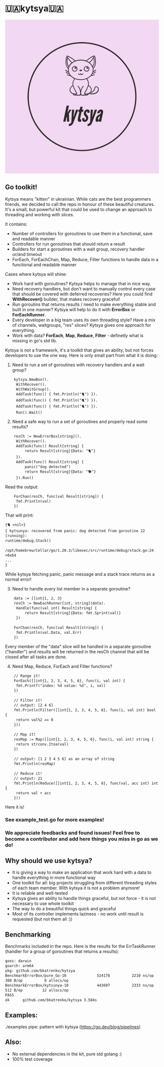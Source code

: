 # 🇺🇦kytsya🇺🇦
![Logo](https://github.com/bkatrenko/kytsya/blob/master/logo.png)

## Go toolkit!
Kytsya means "kitten" in ukrainian. While cats are the best programmers friends, we decided to call the repo in honour of these beautiful creatures.
It's a small, but powerful kit that could be used to change an approach to threading and working with slices.

It contains:
* Number of controllers for goroutines to use them in a functional, save and readable manner
* Controllers for run goroutines that should return a result
* Builders for start a goroutines with a wait group, recovery handler or/and timeout
* ForEach, ForEachChan, Map, Reduce, Filter functions to handle data in a functional and readable manner

Cases where kytsya will shine:
* Work hard with goroutines? Kytsya helps to manage that in nice way.
* Need recovery handlers, but don't want to manually control every case that should be covered with deferred recoveries? Here you could find __WithRecover()__ builder, that makes recovery graceful!
* Run goroutins that returns results / need to make everything stable and built in one manner? Kytsya will help to do it with __ErrorBox__ or __ForEachRunner__.
* Every developer in a big team uses its own threading style? Have a mix of channels, waitgroups, "res" slices? Kytsya gives one approach for everything.
* Work with data? __ForEach__, __Map__, __Reduce__, __Filter__ - definetly what is missing in go's std lib.

Kytsya is not a framework, it's a toolkit that gives an ability, but not forces developers to use the one way.
Here is only small part from what it is doing:
1. Need to run a set of goroutines with recovery handlers and a wait group?
```
    kytsya.NewBox().
   	 WithRecover().
   	 WithWaitGroup().
   	 AddTask(func() { fmt.Println("🐈") }).
   	 AddTask(func() { fmt.Println("🐈") }).
   	 AddTask(func() { fmt.Println("🐈") }).
   	 Run().Wait()
```
2. Need a safe way to run a set of goroutines and properly read some results?
```
    resCh := NewErrorBox[string]().
   	 WithRecover().
   	 AddTask(func() Result[string] {
   		 return Result[string]{Data: "🐈"}
   	 }).
   	 AddTask(func() Result[string] {
   		 panic("dog detected")
   		 return Result[string]{Data: "🐕"}
   	 }).Run()
```
Read the output:
```
    ForChan(resCh, func(val Result[string]) {
   	 fmt.Println(val)
    })
```
That will print:
```
{🐈 <nil>}
{ kytsunya: recovered from panic: dog detected from goroutine 22 [running]:
runtime/debug.Stack()
    /opt/homebrew/Cellar/go/1.20.3/libexec/src/runtime/debug/stack.go:24 +0x64
...
}
```
While kytsya fetching panic, panic message and a stack trace returns as a normal error!

3. Need to handle every list member in a separate goroutine?
```
    data := []int{1, 2, 3}
    resCh := NewEachRunner[int, string](data).
   	 Handle(func(val int) Result[string] {
   		 return Result[string]{Data: fmt.Sprint(val)}
   	 })

    ForChan(resCh, func(val Result[string]) {
   	 fmt.Println(val.Data, val.Err)
    })
```
Every member of the "data" slice will be handled in a separate goroutine ("handler") and results will be returned in the resCh channel that will be closed after all tasks are done.

4. Need Map, Reduce, ForEach and Filter functions?
```
    // Range it!
    ForEach([]int{1, 2, 3, 4, 5, 6}, func(i, val int) {
   	 fmt.Printf("index: %d value: %d", i, val)
    })

    // Filter it!
    // output: [2 4 6]
    fmt.Println(Filter([]int{1, 2, 3, 4, 5, 6}, func(i, val int) bool {
   	 return val%2 == 0
    }))

    // Map it!
    resMap := Map([]int{1, 2, 3, 4, 5, 6}, func(i, val int) string {
   	 return strconv.Itoa(val)
    })

    // output: [1 2 3 4 5 6] as an array of string
    fmt.Println(resMap)

    // Reduce it!
    // output: 21
    fmt.Println(Reduce([]int{1, 2, 3, 4, 5, 6}, func(val, acc int) int {
   	 return val + acc
    }))
```
Here it is!

### See example_test.go for more examples!
### We appreciate feedbacks and found issues! Feel free to become a contributor and add here things you miss in go as we do!

## Why should we use kytsya?
- It is giving a way to make an application that work hard with a data to handle everything in more functional way
- One toolkit for all: big projects struggling from different threading styles of each team member. With kytsya it is not a problem anymore!
- It is reliable and well-tested
- Kytsya gives an ability to handle things graceful, but not force - it is not necessary to use whole toolkit
- The way to do a beautiful things quick and graceful
- Most of its controller implements laziness - no work until result is requested (but not them all :))

## Benchmarking
Benchmarks included in the repo.
Here is the results for the ErrTaskRunner (handler for a group of goroutines that returns a results):
```
goos: darwin
goarch: arm64
pkg: github.com/bkatrenko/kytsya
BenchmarkErrorBox/pure_Go-10         	  524178	      2210 ns/op	     360 B/op	       8 allocs/op
BenchmarkErrorBox/kytsunya-10        	  443697	      2333 ns/op	     512 B/op	      12 allocs/op
PASS
ok  	github.com/bkatrenko/kytsya	3.584s
```
## Examples:
./examples
pipe: pattern with kytsya (https://go.dev/blog/pipelines)

## Also:
- No external dependencies in the kit, pure std golang :)
- 100% test coverage
